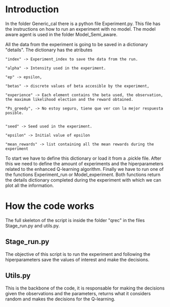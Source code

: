 # Introduction

In the folder Generic_cal there is a python file Experiment.py. This file has the instructions on how to run an experiment with no model. The model aware agent is used in the folder Model_Semi_aware.

All the data from the experiment is going to be saved in a dictionary "details". The dictionary has the atributes
```
"index" -> Experiment_index to save the data from the run.

"alpha" -> Intensity used in the experiment.

"ep" -> epsilon,

"betas" -> discrete values of beta accesible by the experiment,

"experience" -> Each element contains the beta used, the observation, the maximum likelihood election and the reward obtained.

"Ps_greedy", -> No estoy seguro, tiene que ver con la mejor respuesta posible.


"seed" -> Seed used in the experiment.

"epsilon" -> Initial value of epsilon

"mean_rewards" -> list containing all the mean rewards during the experiment
```
To start we have to define this dictionary or load it from a .pickle file. After this we need to define the amount of experiments and the hiperparameters related to the enhanced Q-learning algorithm. Finally we have to run one of the functions Experiment_run or Model_experiment. Both functions return the details dictionary completed during the experiment with which we can plot all the information.

# How the code works

The full skeleton of the script is inside the folder "qrec" in the files Stage_run.py and utils.py.

## Stage_run.py

The objective of this script is to run the experiment and following the hiperparameters save the values of interest and make the decisions.

## Utils.py
This is the backbone of the code, it is responsable for making the decisions given the observations and the parameters, returns what it considers random and makes the decisions for the Q-learning.
